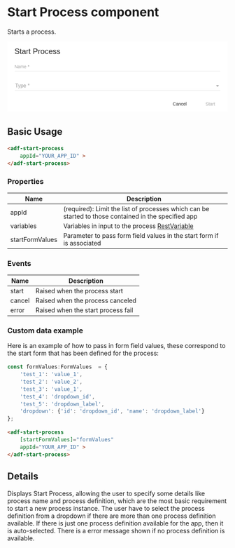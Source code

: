# Start Process component

Starts a process.

![adf-start-process ](docassets/images/startProcess.png)

## Basic Usage

```html
<adf-start-process 
    appId="YOUR_APP_ID" >
</adf-start-process>
```

### Properties

| Name | Description |
| --- | --- |
| appId |  (required): Limit the list of processes which can be started to those contained in the specified app |
| variables | Variables in input to the process [RestVariable](https://github.com/Alfresco/alfresco-js-api/tree/master/src/alfresco-activiti-rest-api/docs/RestVariable.md)|
| startFormValues | Parameter to pass form field values in the start form if is associated |
 
### Events

| Name | Description |
| --- | --- |
| start | Raised when the process start |
| cancel | Raised when the process canceled |
| error | Raised when the start process fail |


### Custom data example

Here is an example of how to pass in form field values, these correspond to the start form that has been defined for the process:


```ts
const formValues:FormValues  = {
    'test_1': 'value_1',
    'test_2': 'value_2',
    'test_3': 'value_1',
    'test_4': 'dropdown_id',
    'test_5': 'dropdown_label',
    'dropdown': {'id': 'dropdown_id', 'name': 'dropdown_label'}
};
```

```html
<adf-start-process 
    [startFormValues]="formValues"
    appId="YOUR_APP_ID" >
</adf-start-process>
```

## Details

Displays Start Process, allowing the user to specify some details like process name and process definition, which are the most basic requirement to start a new process instance. The user have to select the process definition from a dropdown if there are more than one process definition available. If there is just one process definition available for the app, then it is auto-selected. There is a error message shown if no process definition is available.